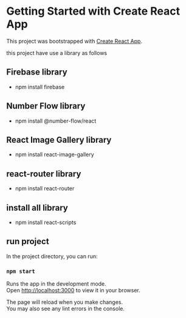 # Getting Started with Create React App

This project was bootstrapped with [Create React App](https://github.com/facebook/create-react-app).

this project have use a library as follows

## Firebase library

- npm install firebase

## Number Flow library

- npm install @number-flow/react

## React Image Gallery library

- npm install react-image-gallery

## react-router library

- npm install react-router

## install all library

- npm install react-scripts

## run project

In the project directory, you can run:

### `npm start`

Runs the app in the development mode.\
Open [http://localhost:3000](http://localhost:3000) to view it in your browser.

The page will reload when you make changes.\
You may also see any lint errors in the console.